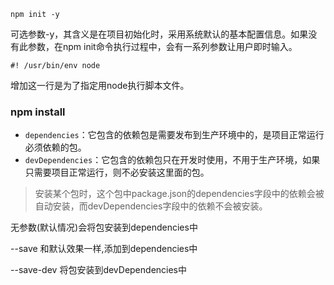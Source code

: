 ```
npm init -y
```

可选参数-y，其含义是在项目初始化时，采用系统默认的基本配置信息。如果没有此参数，在npm init命令执行过程中，会有一系列参数让用户即时输入。

```
#! /usr/bin/env node
```

增加这一行是为了指定用node执行脚本文件。

### npm install <package>

- `dependencies`：它包含的依赖包是需要发布到生产环境中的，是项目正常运行必须依赖的包。
- `devDependencies`：它包含的依赖包只在开发时使用，不用于生产环境，如果只需要项目正常运行，则不必安装这里面的包。

> 安装某个包时，这个包中package.json的dependencies字段中的依赖会被自动安装，而devDependencies字段中的依赖不会被安装。

无参数(默认情况)会将包安装到dependencies中

--save 和默认效果一样,添加到dependencies中

--save-dev 将包安装到devDependencies中

